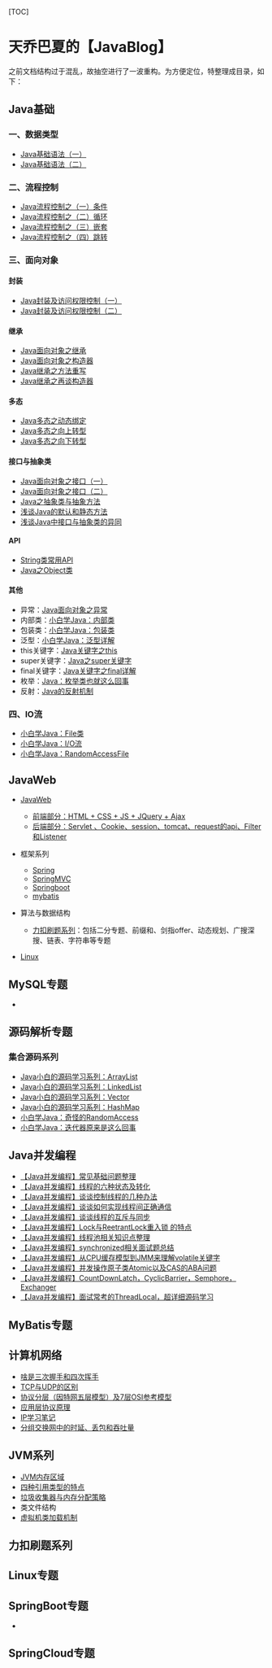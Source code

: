 [TOC]

# 天乔巴夏的【JavaBlog】

之前文档结构过于混乱，故抽空进行了一波重构。为方便定位，特整理成目录，如下：

## Java基础

### 一、数据类型

- [ Java基础语法（一）](Java基础/数据类型/Java基础语法（一）.md)
- [ Java基础语法（二）](Java基础/数据类型/Java基础语法（二）.md)

### 二、流程控制

- [Java流程控制之（一）条件](Java基础/流程控制/Java流程控制之（一）条件)
- [Java流程控制之（二）循环](Java基础/流程控制/Java流程控制之（二）循环)
- [Java流程控制之（三）嵌套](Java基础/流程控制/Java流程控制之（三）嵌套)
- [Java流程控制之（四）跳转](Java基础/流程控制/Java流程控制之（四）跳转)

### 三、面向对象

#### 封装

- [Java封装及访问权限控制（一）](Java基础/面向对象/Java封装及访问权限控制（一）.md)
- [Java封装及访问权限控制（二）](Java基础/面向对象/Java封装及访问权限控制（二）.md)

#### 继承

- [Java面向对象之继承](Java基础/面向对象/Java面向对象之继承.md)
- [Java面向对象之构造器](Java基础/面向对象/Java面向对象之构造器.md)
- [Java继承之方法重写](Java基础/面向对象/Java继承之方法重写.md)
- [Java继承之再谈构造器](Java基础/面向对象/Java继承之再谈构造器.md)

#### 多态

- [Java多态之动态绑定](Java基础/面向对象/Java多态之动态绑定.md)
- [Java多态之向上转型](Java基础/面向对象/Java多态之向上转型.md)
- [Java多态之向下转型](Java基础/面向对象/Java多态之向下转型.md)

#### 接口与抽象类

- [Java面向对象之接口（一）](Java基础/面向对象/Java面向对象之接口（一）.md)
- [Java面向对象之接口（二）](Java基础/面向对象/Java面向对象之接口（二）.md)
- [Java之抽象类与抽象方法](Java基础/面向对象/Java之抽象类与抽象方法.md)
- [浅谈Java的默认和静态方法](Java基础/面向对象/浅谈Java的默认和静态方法.md)
- [浅谈Java中接口与抽象类的异同](Java基础/面向对象/浅谈Java中接口与抽象类的异同.md)

#### API

- [String类常用API](Java基础/面向对象/Java之String类常用API.md)
- [Java之Object类](Java基础/面向对象/Java之Object类.md)

#### 其他

- 异常：[Java面向对象之异常](Java基础/面向对象/Java面向对象之异常.md)
- 内部类：[小白学Java：内部类](Java基础/面向对象/小白学Java：内部类.md)
- 包装类：[小白学Java：包装类](Java基础/面向对象/小白学Java：包装类.md)
- 泛型：[小白学Java：泛型详解](Java基础/面向对象/小白学Java：泛型详解.md)
- this关键字：[Java关键字之this](Java基础/面向对象/Java关键字之this.md)
- super关键字：[Java之super关键字](Java基础/面向对象/Java之super关键字.md)
- final关键字：[Java关键字之final详解](Java基础/面向对象/Java关键字之final详解.md)
- 枚举：[Java：枚举类也就这么回事](Java基础/枚举类/md/Java：枚举类也就这么回事.md)
- 反射：[Java的反射机制](Java基础/反射/Java的反射机制.md)

### 四、IO流

- [ 小白学Java：File类](Java基础/IO/md/小白学Java：File类)
- [ 小白学Java：I/O流](Java基础/IO/md/小白学Java：I/O流)
- [ 小白学Java：RandomAccessFile](Java基础/IO/md/小白学Java：RandomAccessFile)

## JavaWeb

- [JavaWeb](https://gitee.com/tqbx/JavaBlog/tree/master/JavaWeb%E6%B1%87%E6%80%BB)
  - [前端部分：HTML + CSS + JS + JQuery + Ajax](https://gitee.com/tqbx/JavaBlog/tree/master/JavaWeb%E6%B1%87%E6%80%BB/%E5%89%8D%E7%AB%AF)
  - [后端部分：Servlet 、Cookie、session、tomcat、request的api、Filter和Listener ](https://gitee.com/tqbx/JavaBlog/tree/master/JavaWeb%E6%B1%87%E6%80%BB/%E5%90%8E%E7%AB%AF)
- 框架系列
  - [Spring](https://gitee.com/tqbx/JavaBlog/tree/master/%E6%A1%86%E6%9E%B6%E7%B3%BB%E5%88%97/Spring/md)
  - [SpringMVC](https://gitee.com/tqbx/JavaBlog/tree/master/%E6%A1%86%E6%9E%B6%E7%B3%BB%E5%88%97/springmvc/md)
  - [Springboot](https://gitee.com/tqbx/JavaBlog/tree/master/%E6%A1%86%E6%9E%B6%E7%B3%BB%E5%88%97/springboot)
  - [mybatis](https://gitee.com/tqbx/JavaBlog/tree/master/%E6%A1%86%E6%9E%B6%E7%B3%BB%E5%88%97/mybatis)
- 算法与数据结构
  
  - [力扣刷题系列](https://gitee.com/tqbx/JavaBlog/tree/master/%E5%8A%9B%E6%89%A3%E5%88%B7%E9%A2%98%E7%B3%BB%E5%88%97/%E5%89%91%E6%8C%87offer%E7%B3%BB%E5%88%97)：包括二分专题、前缀和、剑指offer、动态规划、广搜深搜、链表、字符串等专题
- [Linux](https://gitee.com/tqbx/JavaBlog/tree/master/linux%E5%AD%A6%E4%B9%A0%E7%B3%BB%E5%88%97)

## MySQL专题

- [](数据库部分/MySQL/md/[MySQL]：DQL中的分组查询.md)

## 源码解析专题

### 集合源码系列

- [Java小白的源码学习系列：ArrayList](%E9%9B%86%E5%90%88%E6%BA%90%E7%A0%81%E7%B3%BB%E5%88%97/md/ArrayList%E6%BA%90%E7%A0%81%E5%AD%A6%E4%B9%A0.md)
- [Java小白的源码学习系列：LinkedList ](%E9%9B%86%E5%90%88%E6%BA%90%E7%A0%81%E7%B3%BB%E5%88%97/md/LinkedList%20%E6%BA%90%E7%A0%81%E5%AD%A6%E4%B9%A0.md)
- [Java小白的源码学习系列：Vector](%E9%9B%86%E5%90%88%E6%BA%90%E7%A0%81%E7%B3%BB%E5%88%97/md/Vector%E6%BA%90%E7%A0%81%E5%AD%A6%E4%B9%A0.md)
- [Java小白的源码学习系列：HashMap](%E9%9B%86%E5%90%88%E6%BA%90%E7%A0%81%E7%B3%BB%E5%88%97/md/Hashmap%E6%BA%90%E7%A0%81%E5%AD%A6%E4%B9%A0.md)
- [小白学Java：奇怪的RandomAccess](%E9%9B%86%E5%90%88%E6%BA%90%E7%A0%81%E7%B3%BB%E5%88%97/md/%E5%B0%8F%E7%99%BD%E5%AD%A6Java%EF%BC%9A%E5%A5%87%E6%80%AA%E7%9A%84RandomAccess.md)
- [小白学Java：迭代器原来是这么回事](%E9%9B%86%E5%90%88%E6%BA%90%E7%A0%81%E7%B3%BB%E5%88%97/md/%E5%B0%8F%E7%99%BD%E5%AD%A6Java%EF%BC%9A%E8%BF%AD%E4%BB%A3%E5%99%A8%E5%8E%9F%E6%9D%A5%E6%98%AF%E8%BF%99%E4%B9%88%E5%9B%9E%E4%BA%8B.md)

## Java并发编程

- [【Java并发编程】常见基础问题整理](%E9%9D%A2%E8%AF%95%E7%9B%B8%E5%85%B3/%E5%B9%B6%E5%8F%91/%E5%B9%B6%E5%8F%91%E5%9F%BA%E7%A1%80%E5%B8%B8%E8%A7%81%E9%9D%A2%E8%AF%95%E9%A2%98.md)
- [【Java并发编程】线程的六种状态及转化](%E5%A4%9A%E7%BA%BF%E7%A8%8B%E5%B9%B6%E5%8F%91/md/Java%EF%BC%9A%E7%BA%BF%E7%A8%8B%E7%9A%84%E5%85%AD%E7%A7%8D%E7%8A%B6%E6%80%81%E5%8F%8A%E8%BD%AC%E6%8D%A2.md)
- [【Java并发编程】谈谈控制线程的几种办法](%E5%A4%9A%E7%BA%BF%E7%A8%8B%E5%B9%B6%E5%8F%91/md/Java%EF%BC%9A%E8%B0%88%E8%B0%88%E6%8E%A7%E5%88%B6%E7%BA%BF%E7%A8%8B%E7%9A%84%E5%87%A0%E7%A7%8D%E5%8A%9E%E6%B3%95.md)
- [【Java并发编程】谈谈如何实现线程间正确通信](%E5%A4%9A%E7%BA%BF%E7%A8%8B%E5%B9%B6%E5%8F%91/md/Java%EF%BC%9A%E5%AE%9E%E7%8E%B0%E7%BA%BF%E7%A8%8B%E9%97%B4%E6%AD%A3%E7%A1%AE%E9%80%9A%E4%BF%A1.md)
- [【Java并发编程】谈谈线程的互斥与同步](%E5%A4%9A%E7%BA%BF%E7%A8%8B%E5%B9%B6%E5%8F%91/md/Java%EF%BC%9A%E7%BA%BF%E7%A8%8B%E5%AE%89%E5%85%A8%E4%B8%8E%E4%BA%92%E6%96%A5%E5%90%8C%E6%AD%A5.md)
- [【Java并发编程】Lock与ReetrantLock重入锁 的特点](%E5%A4%9A%E7%BA%BF%E7%A8%8B%E5%B9%B6%E5%8F%91/md/Java%EF%BC%9ALock%E4%B8%8EReentrantLock.md)
- [【Java并发编程】线程池相关知识点整理](%E9%9D%A2%E8%AF%95%E7%9B%B8%E5%85%B3/%E5%B9%B6%E5%8F%91/%E7%BA%BF%E7%A8%8B%E6%B1%A0%E7%9A%84%E7%9F%A5%E8%AF%86%E7%82%B9.md)
- [【Java并发编程】synchronized相关面试题总结](%E9%9D%A2%E8%AF%95%E7%9B%B8%E5%85%B3/%E5%B9%B6%E5%8F%91/synchronized.md)
- [【Java并发编程】从CPU缓存模型到JMM来理解volatile关键字](%E9%9D%A2%E8%AF%95%E7%9B%B8%E5%85%B3/%E5%B9%B6%E5%8F%91/volatile%E5%85%B3%E9%94%AE%E5%AD%97.md)
- [【Java并发编程】并发操作原子类Atomic以及CAS的ABA问题](%E9%9D%A2%E8%AF%95%E7%9B%B8%E5%85%B3/%E5%B9%B6%E5%8F%91/Atomic%E5%8E%9F%E5%AD%90%E7%B1%BB.md)
- [【Java并发编程】CountDownLatch，CyclicBarrier，Semphore，Exchanger](%E9%9D%A2%E8%AF%95%E7%9B%B8%E5%85%B3/%E5%B9%B6%E5%8F%91/Java%E4%B8%AD%E7%9A%84%E5%B9%B6%E5%8F%91%E5%B7%A5%E5%85%B7%E7%B1%BB.md)
- [【Java并发编程】面试常考的ThreadLocal，超详细源码学习](%E9%9D%A2%E8%AF%95%E7%9B%B8%E5%85%B3/%E5%B9%B6%E5%8F%91/ThreadLocal.md)

## MyBatis专题

## 计算机网络

- [啥是三次握手和四次挥手](%E8%AE%A1%E7%AE%97%E6%9C%BA%E7%BD%91%E7%BB%9C/%E4%B8%89%E6%AC%A1%E6%8F%A1%E6%89%8B%E4%B8%8E%E5%9B%9B%E6%AC%A1%E6%8C%A5%E6%89%8B.md)
- [ TCP与UDP的区别](%E8%AE%A1%E7%AE%97%E6%9C%BA%E7%BD%91%E7%BB%9C/TCP%E5%92%8CUDP%E7%9A%84%E5%8C%BA%E5%88%AB.md)
- [ 协议分层（因特网五层模型）及7层OSI参考模型](%E8%AE%A1%E7%AE%97%E6%9C%BA%E7%BD%91%E7%BB%9C/%E5%8D%8F%E8%AE%AE%E5%88%86%E5%B1%82%E5%8F%8Aosi%E6%A8%A1%E5%9E%8B.md)
- [ 应用层协议原理](%E8%AE%A1%E7%AE%97%E6%9C%BA%E7%BD%91%E7%BB%9C/%E5%BA%94%E7%94%A8%E5%B1%82%E5%8D%8F%E8%AE%AE%E5%8E%9F%E7%90%86%EF%BC%88%E4%B8%80%EF%BC%89.md)
- [IP学习笔记](%E8%AE%A1%E7%AE%97%E6%9C%BA%E7%BD%91%E7%BB%9C/IP%E5%AD%A6%E4%B9%A0%E7%AC%94%E8%AE%B0.md)
- [ 分组交换网中的时延、丢包和吞吐量](%E8%AE%A1%E7%AE%97%E6%9C%BA%E7%BD%91%E7%BB%9C/%E5%88%86%E7%BB%84%E4%BA%A4%E6%8D%A2%E7%BD%91%E4%B8%AD%E7%9A%84%E6%97%B6%E5%BB%B6%EF%BC%8C%E4%B8%A2%E5%8C%85%E5%92%8C%E5%90%9E%E5%90%90%E9%87%8F.md)

## JVM系列

- [JVM内存区域](%E9%9D%A2%E8%AF%95%E7%9B%B8%E5%85%B3/JVM/jvm%E5%86%85%E5%AD%98%E5%8C%BA%E5%9F%9F.md)
- [四种引用类型的特点](%E9%9D%A2%E8%AF%95%E7%9B%B8%E5%85%B3/JVM/%E5%9B%9B%E7%A7%8D%E5%BC%95%E7%94%A8%E7%B1%BB%E5%9E%8B%E7%9A%84%E7%89%B9%E7%82%B9.md)
- [垃圾收集器与内存分配策略](JVM%E7%B3%BB%E5%88%97/%E5%9E%83%E5%9C%BE%E6%94%B6%E9%9B%86%E5%99%A8%E4%B8%8E%E5%86%85%E5%AD%98%E5%88%86%E9%85%8D%E7%AD%96%E7%95%A5.md)
- 类文件结构
- [虚拟机类加载机制](JVM%E7%B3%BB%E5%88%97/%E8%99%9A%E6%8B%9F%E6%9C%BA%E7%B1%BB%E5%8A%A0%E8%BD%BD%E6%9C%BA%E5%88%B6.md)

## 力扣刷题系列

## Linux专题



## SpringBoot专题

- [](框架系列/springboot/md/)

## SpringCloud专题



